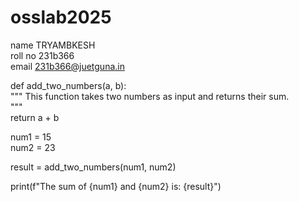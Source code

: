 # osslab2025
name TRYAMBKESH  
roll no 231b366  
email 231b366@juetguna.in  
<Solution code to part F>  

def add_two_numbers(a, b):  
    """
    This function takes two numbers as input and returns their sum.  
    """  
    return a + b  

 
num1 = 15   
num2 = 23  


result = add_two_numbers(num1, num2)  


print(f"The sum of {num1} and {num2} is: {result}")  
